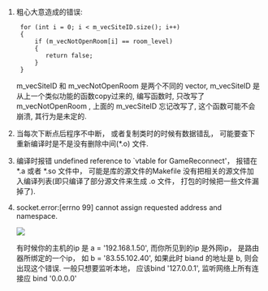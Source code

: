 1. 粗心大意造成的错误:

		for (int i = 0; i < m_vecSiteID.size(); i++)
        {   
            if (m_vecNotOpenRoom[i] == room_level)
            {   
               return false;
            }   
        }   
	m_vecSiteID 和 m_vecNotOpenRoom 是两个不同的 vector<int>, m_vecSiteID 是从上一个类似功能的函数copy过来的, 编写函数时, 只改写了 m_vecNotOpenRoom , 上面的 m_vecSiteID 忘记改写了, 这个函数可能不会崩溃, 其行为是未定的.
  
2. 当每次下断点后程序不中断， 或者复制类时的时候有数据错乱， 可能要查下重新编译时是不是没有删除中间(*.o) 文件.
3. 编译时报错 undefined reference to `vtable for GameReconnect'， 报错在 *.a 或者 *.so 文件中， 可能是库的源文件的Makefile 没有把相关的源文件加入编译列表(即只编译了部分源文件来生成 .o 文件， 打包的时候把一些文件漏掉了).
4. socket.error:[errno 99] cannot assign requested address and namespace.

	![](https://i.stack.imgur.com/kKDbC.png)
	
	有时候你的主机的ip 是 a = '192.168.1.50', 而你所见到的ip 是外网ip， 是路由器所绑定的一个ip， 如 b = '83.55.102.40', 如果此时 biand 的地址是 b, 则会出现这个错误. 一般只想要监听本地， 应该bind '127.0.0.1', 监听网络上所有连接应 bind '0.0.0.0'
